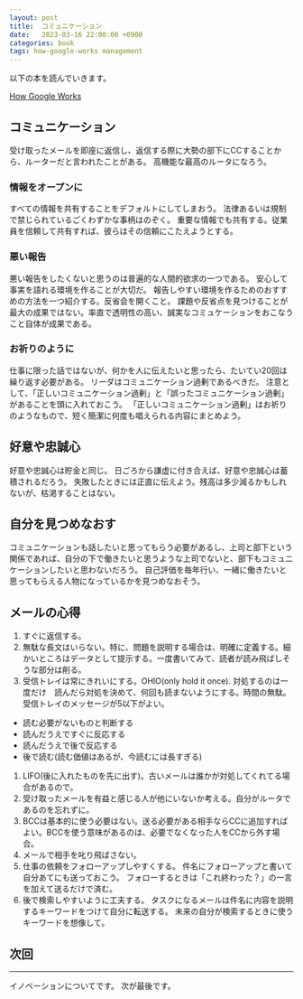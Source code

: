 ```yaml
---
layout: post
title:  コミュニケーション
date:   2023-03-16 22:00:00 +0900
categories: book
tags: how-google-works management
---
```


以下の本を読んでいきます。

[How Google Works](https://amzn.asia/d/iPyscje)

## コミュニケーション

受け取ったメールを即座に返信し、返信する際に大勢の部下にCCすることから、ルーターだと言われたことがある。
高機能な最高のルータになろう。

### 情報をオープンに

すべての情報を共有することをデフォルトにしてしまおう。
法律あるいは規制で禁じられているごくわずかな事柄はのぞく。
重要な情報でも共有する。従業員を信頼して共有すれば、彼らはその信頼にこたえようとする。

### 悪い報告

悪い報告をしたくないと思うのは普遍的な人間的欲求の一つである。
安心して事実を語れる環境を作ることが大切だ。
報告しやすい環境を作るためのおすすめの方法を一つ紹介する。反省会を開くこと。
課題や反省点を見つけることが最大の成果ではない。率直で透明性の高い、誠実なコミュケーションをおこなうこと自体が成果である。

### お祈りのように

仕事に限った話ではないが、何かを人に伝えたいと思ったら、たいてい20回は繰り返す必要がある。
リーダはコミュニケーション過剰であるべきだ。
注意として、「正しいコミュニケーション過剰」と「誤ったコミュニケーション過剰」があることを頭に入れておこう。
「正しいコミュニケーション過剰」はお祈りのようなもので、短く簡潔に何度も唱えられる内容にまとめよう。

## 好意や忠誠心

好意や忠誠心は貯金と同じ。
日ごろから謙虚に付き合えば、好意や忠誠心は蓄積されるだろう。
失敗したときには正直に伝えよう。残高は多少減るかもしれないが、枯渇することはない。

## 自分を見つめなおす

コミュニケーションも話したいと思ってもらう必要があるし、上司と部下という関係であれば、自分の下で働きたいと思うような上司でないと、部下もコミュニケーションしたいと思わないだろう。
自己評価を毎年行い、一緒に働きたいと思ってもらえる人物になっているかを見つめなおそう。

## メールの心得

1. すぐに返信する。
1. 無駄な長文はいらない。特に、問題を説明する場合は、明確に定義する。細かいところはデータとして提示する。一度書いてみて、読者が読み飛ばしそうな部分は削る。
1. 受信トレイは常にきれいにする。OHIO(only hold it once). 対処するのは一度だけ　読んだら対処を決めて、何回も読まないようにする。時間の無駄。受信トレイのメッセージが5以下がよい。
- 読む必要がないものと判断する
- 読んだうえですぐに反応する
- 読んだうえで後で反応する
- 後で読む(読む価値はあるが、今読むには長すぎる)
1. LIFO(後に入れたものを先に出す)。古いメールは誰かが対処してくれてる場合があるので。
1. 受け取ったメールを有益と感じる人が他にいないか考える。自分がルータであるのを忘れずに。
1. BCCは基本的に使う必要はない。送る必要がある相手ならCCに追加すればよい。BCCを使う意味があるのは、必要でなくなった人をCCから外す場合。
1. メールで相手を叱り飛ばさない。
1. 仕事の依頼をフォローアップしやすくする。
件名にフォローアップと書いて自分あてにも送っておこう。
フォローするときは「これ終わった？」の一言を加えて送るだけで済む。
1. 後で検索しやすいように工夫する。
タスクになるメールは件名に内容を説明するキーワードをつけて自分に転送する。
未来の自分が検索するときに使うキーワードを想像して。

## 次回

***

イノベーションについてです。
次が最後です。
